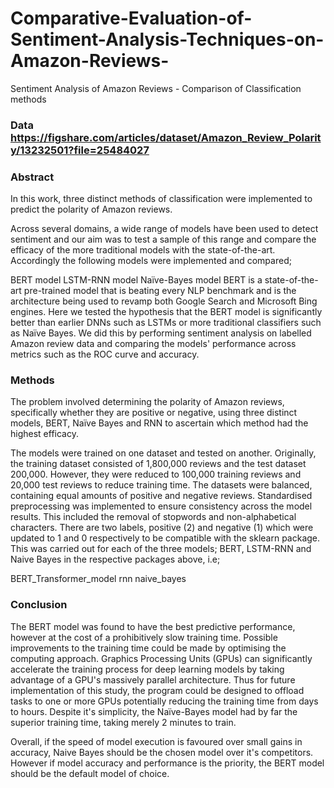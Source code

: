 # Comparative-Evaluation-of-Sentiment-Analysis-Techniques-on-Amazon-Reviews-
Sentiment Analysis of Amazon Reviews - Comparison of Classification methods
### Data https://figshare.com/articles/dataset/Amazon_Review_Polarity/13232501?file=25484027

### Abstract
In this work, three distinct methods of classification were implemented to predict the polarity of Amazon reviews.

Across several domains, a wide range of models have been used to detect sentiment and our aim was to test a sample of this range and compare the efficacy of the more traditional models with the state-of-the-art. Accordingly the following models were implemented and compared;

BERT model
LSTM-RNN model
Naïve-Bayes model
BERT is a state-of-the-art pre-trained model that is beating every NLP benchmark and is the architecture being used to revamp both Google Search and Microsoft Bing engines. Here we tested the hypothesis that the BERT model is significantly better than earlier DNNs such as LSTMs or more traditional classifiers such as Naïve Bayes. We did this by performing sentiment analysis on labelled Amazon review data and comparing the models' performance across metrics such as the ROC curve and accuracy.

### Methods
The problem involved determining the polarity of Amazon reviews, specifically whether they are positive or negative, using three distinct models, BERT, Naïve Bayes and RNN to ascertain which method had the highest efficacy.

The models were trained on one dataset and tested on another. Originally, the training dataset consisted of 1,800,000 reviews and the test dataset 200,000. However, they were reduced to 100,000 training reviews and 20,000 test reviews to reduce training time. The datasets were balanced, containing equal amounts of positive and negative reviews. Standardised preprocessing was implemented to ensure consistency across the model results. This included the removal of stopwords and non-alphabetical characters. There are two labels, positive (2) and negative (1) which were updated to 1 and 0 respectively to be compatible with the sklearn package. This was carried out for each of the three models; BERT, LSTM-RNN and Naive Bayes in the respective packages above, i.e;

BERT_Transformer_model
rnn
naive_bayes
### Conclusion
The BERT model was found to have the best predictive performance, however at the cost of a prohibitively slow training time. Possible improvements to the training time could be made by optimising the computing approach. Graphics Processing Units (GPUs) can significantly accelerate the training process for deep learning models by taking advantage of a GPU's massively parallel architecture. Thus for future implementation of this study, the program could be designed to offload tasks to one or more GPUs potentially reducing the training time from days to hours. Despite it's simplicity, the Naïve-Bayes model had by far the superior training time, taking merely 2 minutes to train.

Overall, if the speed of model execution is favoured over small gains in accuracy, Naive Bayes should be the chosen model over it's competitors. However if model accuracy and performance is the priority, the BERT model should be the default model of choice.
